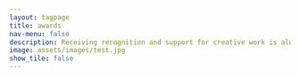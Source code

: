 ```yaml
---
layout: tagpage
title: awards
nav-menu: false
description: Receiving recognition and support for creative work is always hugely encouraging. It is with gratitude and humility that these projects have received awards after being completed, or grants to facilitate their creation.
image: assets/images/test.jpg
show_tile: false
---
```

